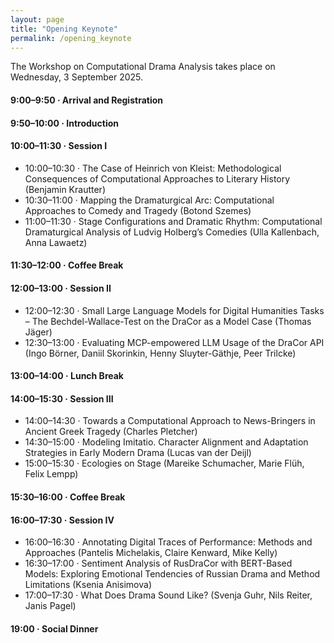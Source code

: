 ```yaml
---
layout: page
title: "Opening Keynote"
permalink: /opening_keynote
---
```


The Workshop on Computational Drama Analysis takes place on Wednesday, 3 September 2025.

#### 9:00–9:50 · Arrival and Registration

#### 9:50–10:00 · Introduction

#### 10:00–11:30 · Session I
- 10:00–10:30 · The Case of Heinrich von Kleist: Methodological Consequences of Computational Approaches to Literary History (Benjamin Krautter)
- 10:30–11:00 · Mapping the Dramaturgical Arc: Computational Approaches to Comedy and Tragedy (Botond Szemes)
- 11:00–11:30 · Stage Configurations and Dramatic Rhythm: Computational Dramaturgical Analysis of Ludvig Holberg’s Comedies (Ulla Kallenbach, Anna Lawaetz)

#### 11:30–12:00 · Coffee Break

#### 12:00–13:00 · Session II
- 12:00–12:30 · Small Large Language Models for Digital Humanities Tasks – The Bechdel-Wallace-Test on the DraCor as a Model Case (Thomas Jäger)
- 12:30–13:00 · Evaluating MCP-empowered LLM Usage of the DraCor API (Ingo Börner, Daniil Skorinkin, Henny Sluyter-Gäthje, Peer Trilcke)

#### 13:00–14:00 · Lunch Break

#### 14:00–15:30 · Session III
- 14:00–14:30 · Towards a Computational Approach to News-Bringers in Ancient Greek Tragedy (Charles Pletcher)
- 14:30–15:00 · Modeling Imitatio. Character Alignment and Adaptation Strategies in Early Modern Drama (Lucas van der Deijl)
- 15:00–15:30 · Ecologies on Stage (Mareike Schumacher, Marie Flüh, Felix Lempp)

#### 15:30–16:00 · Coffee Break

#### 16:00–17:30 · Session IV
- 16:00–16:30 · Annotating Digital Traces of Performance: Methods and Approaches (Pantelis Michelakis, Claire Kenward, Mike Kelly)
- 16:30–17:00 · Sentiment Analysis of RusDraCor with BERT-Based Models: Exploring Emotional Tendencies of Russian Drama and Method Limitations (Ksenia Anisimova)
- 17:00–17:30 · What Does Drama Sound Like? (Svenja Guhr, Nils Reiter, Janis Pagel)

#### 19:00 · Social Dinner
